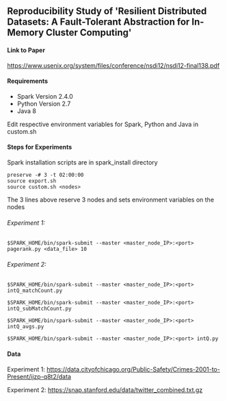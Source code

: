 ## Reproducibility Study of 'Resilient Distributed Datasets: A Fault-Tolerant Abstraction for In-Memory Cluster Computing'

#### Link to Paper 

https://www.usenix.org/system/files/conference/nsdi12/nsdi12-final138.pdf

#### Requirements

<ul>
<li>Spark Version 2.4.0</li>
<li>Python Version 2.7</li>
<li>Java 8</li>
</ul>

Edit respective environment variables for Spark, Python and Java in custom.sh

#### Steps for Experiments

Spark installation scripts are in spark_install directory
```
preserve -# 3 -t 02:00:00
source export.sh
source custom.sh <nodes>
```
The 3 lines above reserve 3 nodes and sets environment variables on the nodes

###### Experiment 1:
```
$SPARK_HOME/bin/spark-submit --master <master_node_IP>:<port> pagerank.py <data_file> 10
```

###### Experiment 2:
```
$SPARK_HOME/bin/spark-submit --master <master_node_IP>:<port> intQ_matchCount.py

$SPARK_HOME/bin/spark-submit --master <master_node_IP>:<port> intQ_subMatchCount.py

$SPARK_HOME/bin/spark-submit --master <master_node_IP>:<port> intQ_avgs.py

$SPARK_HOME/bin/spark-submit --master <master_node_IP>:<port> intQ.py 
```

#### Data 

Experiment 1: https://data.cityofchicago.org/Public-Safety/Crimes-2001-to-Present/ijzp-q8t2/data

Experiment 2: https://snap.stanford.edu/data/twitter_combined.txt.gz


